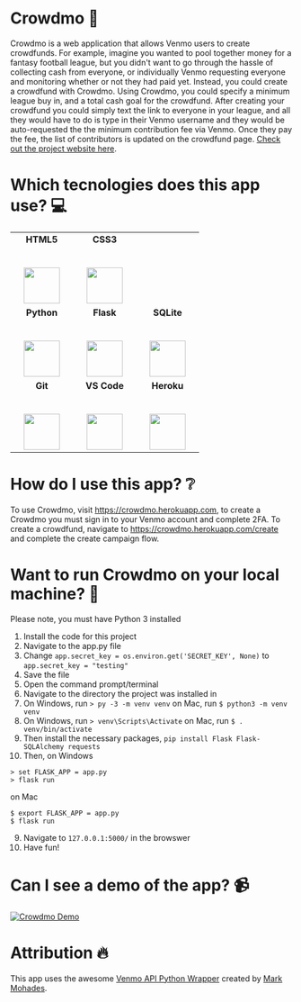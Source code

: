 # Crowdmo :money_with_wings:
Crowdmo is a web application that allows Venmo users to create crowdfunds. 
For example, imagine you wanted to pool together money for a fantasy football league, but you didn't want to go through the hassle of collecting cash from everyone, or individually Venmo requesting everyone and monitoring whether or not they had paid yet. 
Instead, you could create a crowdfund with Crowdmo. Using Crowdmo, you could specify a minimum league buy in, and a total cash goal for the crowdfund. After creating your crowdfund you could simply text the link to everyone in your league, and all they would have to do is type in their Venmo username and they would be auto-requested the the minimum contribution fee via Venmo. Once they pay the fee, the list of contributors is updated on the crowdfund page. [Check out the project website here](https://mateosnorian.github.io/Crowdmo/). 

# Which tecnologies does this app use? :computer:
<table>
  <tbody>
    <tr valign="top">
      <td width="25%" align="center">
        <span><strong>HTML5</strong></span><br><br><br>
        <img height="64px" src="https://cdn.svgporn.com/logos/html-5.svg">
      </td>
      <td width="25%" align="center">
        <span><strong>CSS3</strong></span><br><br><br>
        <img height="64px" src="https://cdn.svgporn.com/logos/css-3.svg">
      </td>
    </tr>
    <tr valign="top">
      <td width="25%" align="center">
        <span><strong>Python</strong>
        </span><br><br><br>
        <img height="64px" src="https://cdn4.iconfinder.com/data/icons/logos-and-brands/512/267_Python_logo-128.png">
      </td>
      <td width="25%" align="center">
        <span><strong>Flask</strong></span><br><br><br>
        <img height="64px" src="https://cdn.svgporn.com/logos/flask.svg">
      </td>
      <td width="25%" align="center">
        <span><strong>SQLite</strong></span><br><br><br>
        <img height="64px" src="https://cdn.svgporn.com/logos/sqlite.svg">
      </td>
    </tr>
    <tr valign="top">
      <td width="25%" align="center">
        <span><strong>Git</strong></span><br><br><br>
        <img height="64px" src="https://cdn.svgporn.com/logos/git-icon.svg">
      </td>
      <td width="25%" align="center">
        <span><strong>VS Code</strong></span><br><br><br>
        <img height="64px" src="https://cdn.svgporn.com/logos/visual-studio-code.svg">
      </td>
      <td width="25%" align="center">
        <span><strong>Heroku</strong></span><br><br><br>
        <img height="64px" src="https://cdn.svgporn.com/logos/heroku-icon.svg">
      </td>
    </tr>
  </tbody>
</table>

# How do I use this app? :grey_question:
To use Crowdmo, visit https://crowdmo.herokuapp.com, to create a Crowdmo you must sign in to your Venmo account and complete 2FA. To create a crowdfund, navigate to https://crowdmo.herokuapp.com/create and complete the create campaign flow.

# Want to run Crowdmo on your local machine? :round_pushpin:
Please note, you must have Python 3 installed
1. Install the code for this project
2. Navigate to the app.py file
3. Change ```app.secret_key = os.environ.get('SECRET_KEY', None)``` to ```app.secret_key = "testing"```
4. Save the file
5. Open the command prompt/terminal
6. Navigate to the directory the project was installed in
7. On Windows, run ```> py -3 -m venv venv``` on Mac, run ```$ python3 -m venv venv```
8. On Windows, run ```> venv\Scripts\Activate``` on Mac, run ```$ . venv/bin/activate```
9. Then install the necessary packages, ```pip install Flask Flask-SQLAlchemy requests```
8. Then, on Windows
```
> set FLASK_APP = app.py
> flask run
```
on Mac
```
$ export FLASK_APP = app.py
$ flask run
```
9. Navigate to ```127.0.0.1:5000/``` in the browswer
10. Have fun!

# Can I see a demo of the app? :video_camera:
[![Crowdmo Demo](http://img.youtube.com/vi/yT0J0RpvATk/0.jpg)](http://www.youtube.com/watch?v=yT0J0RpvATk "Crowdmo Demo")

# Attribution :fire:
This app uses the awesome [Venmo API Python Wrapper](https://github.com/mmohades/Venmo) created by [Mark Mohades](https://github.com/mmohades).

